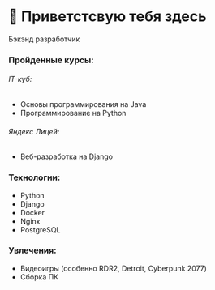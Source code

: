 # 👋 Приветстсвую тебя здесь 

Бэкэнд разработчик

### Пройденные курсы:

###### IT-куб:
  - Основы программирования на Java
  - Программирование на Python
###### Яндекс Лицей:
  - Веб-разработка на Django 

### Технологии:
  - Python
  - Django
  - Docker
  - Nginx
  - PostgreSQL

### Увлечения:
 - Видеоигры (особенно RDR2, Detroit, Cyberpunk 2077)
 - Сборка ПК
